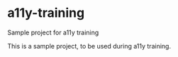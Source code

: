 # a11y-training
Sample project for a11y training

This is a sample project, to be used during a11y training.
